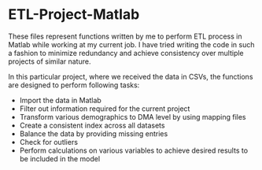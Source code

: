 # ETL-Project-Matlab

These files represent functions written by me to perform ETL process in Matlab while working at my current job. I have tried writing the code in such a fashion to minimize redundancy and achieve consistency over multiple projects of similar nature. 

In this particular project, where we received the data in CSVs, the functions are designed to perform following tasks:

* Import the data in Matlab
* Filter out information required for the current project
* Transform various demographics to DMA level by using mapping files
* Create a consistent index across all datasets
* Balance the data by providing missing entries
* Check for outliers
* Perform calculations on various variables to achieve desired results to be included in the model

